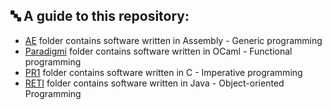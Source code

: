 ## 🔤 A guide to this repository:
- [AE](https://github.com/gzigurella/UniPI/tree/master/AE)   folder contains software written in Assembly - Generic programming
- [Paradigmi](https://github.com/gzigurella/UniPI/tree/master/Paradigmi) folder contains software written in OCaml - Functional programming
- [PR1](https://github.com/gzigurella/UniPI/tree/master/PR1)  folder contains software written in C - Imperative programming
- [RETI](https://github.com/gzigurella/UniPI/tree/master/RETI) folder contains software written in Java - Object-oriented Programming
